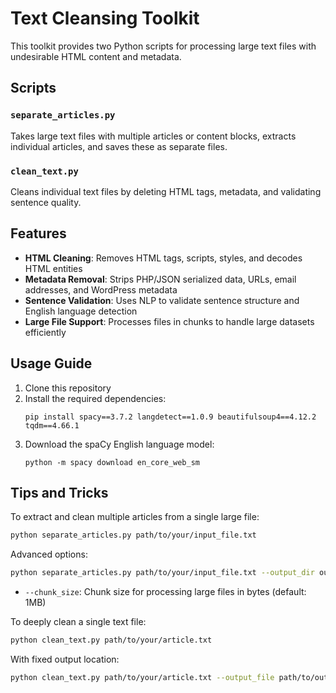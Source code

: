 # Text Cleansing Toolkit

This toolkit provides two Python scripts for processing large text files with undesirable HTML content and metadata.

## Scripts

### `separate_articles.py`
Takes large text files with multiple articles or content blocks, extracts individual articles, and saves these as separate files.

### `clean_text.py`
Cleans individual text files by deleting HTML tags, metadata, and validating sentence quality.

## Features

- **HTML Cleaning**: Removes HTML tags, scripts, styles, and decodes HTML entities
- **Metadata Removal**: Strips PHP/JSON serialized data, URLs, email addresses, and WordPress metadata
- **Sentence Validation**: Uses NLP to validate sentence structure and English language detection
- **Large File Support**: Processes files in chunks to handle large datasets efficiently

## Usage Guide

1. Clone this repository
2. Install the required dependencies:
   ```
   pip install spacy==3.7.2 langdetect==1.0.9 beautifulsoup4==4.12.2 tqdm==4.66.1
   ```
3. Download the spaCy English language model:
   ```
   python -m spacy download en_core_web_sm
   ```

## Tips and Tricks

To extract and clean multiple articles from a single large file:

```bash
python separate_articles.py path/to/your/input_file.txt
```

Advanced options:
```bash
python separate_articles.py path/to/your/input_file.txt --output_dir output_folder --chunk_size 2097152
```
- `--chunk_size`: Chunk size for processing large files in bytes (default: 1MB)

To deeply clean a single text file:

```bash
python clean_text.py path/to/your/article.txt
```

With fixed output location:
```bash
python clean_text.py path/to/your/article.txt --output_file path/to/output/cleaned_article.txt
```
